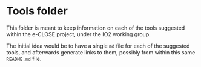 # Tools folder

This folder is meant to keep information on each of the tools suggested
within the e-CLOSE project, under the IO2 working group.

The initial idea would be to have a single `md` file for each of the
suggested tools, and afterwards generate links to them, possibly
from within this same `README.md` file.

